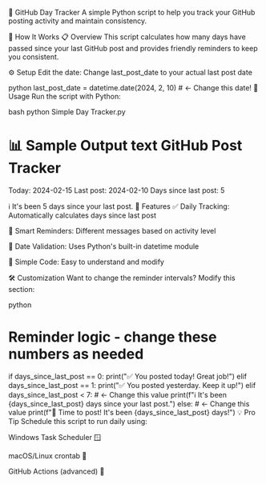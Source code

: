 📅 GitHub Day Tracker
A simple Python script to help you track your GitHub posting activity and maintain consistency.

🚀 How It Works
📋 Overview
This script calculates how many days have passed since your last GitHub post and provides friendly reminders to keep you consistent.

⚙️ Setup
Edit the date: Change last_post_date to your actual last post date

python
last_post_date = datetime.date(2024, 2, 10)  # ← Change this date!
🎯 Usage
Run the script with Python:

bash
python Simple Day Tracker.py

📊 Sample Output
text
GitHub Post Tracker
===================
Today: 2024-02-15
Last post: 2024-02-10
Days since last post: 5

ℹ️ It's been 5 days since your last post.
🎨 Features
✅ Daily Tracking: Automatically calculates days since last post

🔔 Smart Reminders: Different messages based on activity level

📅 Date Validation: Uses Python's built-in datetime module

🐍 Simple Code: Easy to understand and modify

🛠️ Customization
Want to change the reminder intervals? Modify this section:

python
# Reminder logic - change these numbers as needed
if days_since_last_post == 0:
    print("✅ You posted today! Great job!")
elif days_since_last_post == 1:
    print("✅ You posted yesterday. Keep it up!")
elif days_since_last_post < 7:  # ← Change this value
    print(f"ℹ️ It's been {days_since_last_post} days since your last post.")
else:  # ← Change this value
    print(f"🚨 Time to post! It's been {days_since_last_post} days!")
💡 Pro Tip
Schedule this script to run daily using:

Windows Task Scheduler 🪟

macOS/Linux crontab 🐧

GitHub Actions (advanced) 🤖
